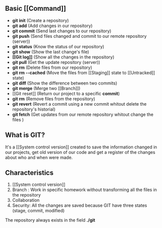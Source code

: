  
## Basic [[Command]]
* **git init** (Create a repository)
* **git add** (Add changes in our repository)
* **git commit** (Send last changes to our repository)
* **git push** (Send files changed and commit to our remote repository (server))
* **git status** (Know the status of our repository)
* **git show** (Show the last change's file)
* **[[Git log]]** (Show all the changes in the repository)
* **git pull** (Get the update repository (server))
* **git rm** (Delete files from our repository)
* **git rm --cached** (Move the files from [[Staging]] state to [[Untracked]] state)
* **git diff** (Show the difference between two commits)
* **git merge** (Merge two [[Branch]])
* [[Git reset]] (Return our project to a specific **commit**)
* **git rm** (Remove files from the repository)
* **git revert** (Revert a commit using a new commit whitout delete the repository's historial)
* **git fetch** (Get updates from our remote repository whitout change the files )
## What is GIT?

It's a [[System control version]] created to save the information changed in our projects, get old version of our code and get a register of the changes about who and when were made.

## Characteristics
1. [[System control version]]
2. Branch : Work in specific homework without transforming all the files in the repository
3. Collaboration
4. Security: All the changes are saved because GIT have three states (stage, commit, modified)

The repository always exists in the field **./git**
